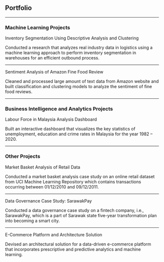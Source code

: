 ## Portfolio

---

### Machine Learning Projects 

Inventory Segmentation Using Descriptive Analysis and Clustering

Conducted a research that analyzes real industry data in logistics using a machine learning approach to perform inventory segmentation in warehouses for an efficient outbound process.

---

Sentiment Analysis of Amazon Fine Food Review 

Cleaned and processed large amount of text data from Amazon website and built classification and clustering models to analyze the sentiment of fine food reviews.

---

### Business Intelligence and Analytics Projects

Labour Force in Malaysia Analysis Dashboard

Built an interactive dashboard that visualizes the key statistics of unemployment, education and crime rates in Malaysia for the year 1982 – 2020.

---
### Other Projects

Market Basket Analysis of Retail Data

Conducted a market basket analysis case study on an online retail dataset from UCI Machine Learning Repository which contains transactions occurring between 01/12/2010 and 09/12/2011.

---

Data Governance Case Study: SarawakPay

Conducted a data governance case study on a fintech company, i.e., SarawakPay, which is a part of Sarawak state five-year transformation plan into becoming a smart city.

---

E-Commerce Platform and Architecture Solution

Devised an architectural solution for a data-driven e-commerce platform that incorporates prescriptive and predictive analytics and machine learning.